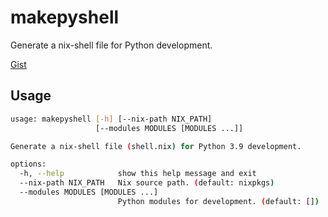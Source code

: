 # makepyshell

Generate a nix-shell file for Python development.

[Gist](https://gist.github.com/goromal/e64b6bdc8a176c38092e9bde4c434d31)

## Usage

```bash
usage: makepyshell [-h] [--nix-path NIX_PATH]
                   [--modules MODULES [MODULES ...]]

Generate a nix-shell file (shell.nix) for Python 3.9 development.

options:
  -h, --help            show this help message and exit
  --nix-path NIX_PATH   Nix source path. (default: nixpkgs)
  --modules MODULES [MODULES ...]
                        Python modules for development. (default: [])
```

